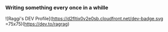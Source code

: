 ### Writing something every once in a whille  
![Raggi's DEV Profile](https://d2fltix0v2e0sb.cloudfront.net/dev-badge.svg =75x75)(https://dev.to/ragrag)



<!--
**ragrag/ragrag** is a ✨ _special_ ✨ repository because its `README.md` (this file) appears on your GitHub profile.

Here are some ideas to get you started:

- 🔭 I’m currently working on ...
- 🌱 I’m currently learning ...
- 👯 I’m looking to collaborate on ...
- 🤔 I’m looking for help with ...
- 💬 Ask me about ...
- 📫 How to reach me: ...
- 😄 Pronouns: ...
- ⚡ Fun fact: ...
-->
